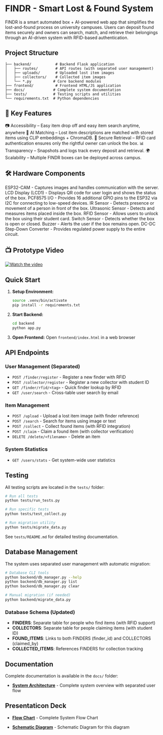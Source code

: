 # FINDR - Smart Lost & Found System

FINDR is a smart automated box + AI-powered web app that simplifies the lost-and-found process on university campuses. Users can deposit found items securely and owners can search, match, and retrieve their belongings through an AI-driven system with RFID-based authentication.

## Project Structure

```
├── backend/           # Backend Flask application
│   ├── routes/        # API routes (with separated user management)
│   ├── uploads/       # Uploaded lost item images
│   ├── collectors/    # Collected item images
│   └── *.py          # Core backend modules
├── frontend/          # Frontend HTML/JS application
├── docs/             # Complete system documentation
├── tests/            # Testing scripts and utilities
└── requirements.txt  # Python dependencies
```

## 🚀 Key Features

📷 Accessibility – Easy item drop off and easy item search anytime, anywhere
🤖 AI Matching – Lost item descriptions are matched with stored items using CLIP embeddings + ChromaDB.
🔐 Secure Retrieval – RFID card authentication ensures only the rightful owner can unlock the box.
📊 Transparency – Snapshots and logs track every deposit and retrieval.
🌍 Scalability – Multiple FINDR boxes can be deployed across campus.

## 🛠️ Hardware Components

ESP32-CAM - Captures images and handles communication with the server.
LCD Display (LCD1) - Displays QR code for user login and shows the status of the box.
PCF8575 I/O - Provides 16 additional GPIO pins to the ESP32 via I2C for connecting to low-speed devices.
IR Sensor - Detects presence or movement of a person in front of the box.
Ultrasonic Sensor - Detects and measures items placed inside the box.
RFID Sensor - Allows users to unlock the box using their student card.
Switch Sensor - Detects whether the box is open or closed.
Buzzer - Alerts the user if the box remains open.
DC-DC Step-Down Converter - Provides regulated power supply to the entire circuit.

## 📺 Prototype Video
[![Watch the video](https://img.youtube.com/vi/-d-M06xUAgM/0.jpg)](https://youtu.be/-d-M06xUAgM)

## Quick Start

1. **Setup Environment:**
   ```bash
   source .venv/bin/activate
   pip install -r requirements.txt
   ```

2. **Start Backend:**
   ```bash
   cd backend
   python app.py
   ```

3. **Open Frontend:**
   Open `frontend/index.html` in a web browser

## API Endpoints

### User Management (Separated)
- `POST /finder/register` - Register a new finder with RFID
- `POST /collector/register` - Register a new collector with student ID
- `GET /finder/rfid/<tag>` - Quick finder lookup by RFID
- `GET /user/search` - Cross-table user search by email

### Item Management
- `POST /upload` - Upload a lost item image (with finder reference)
- `POST /search` - Search for items using image or text
- `POST /collect` - Collect found items (with RFID integration)
- `POST /claim` - Claim a found item (with collector verification)
- `DELETE /delete/<filename>` - Delete an item

### System Statistics
- `GET /users/stats` - Get system-wide user statistics

## Testing

All testing scripts are located in the `tests/` folder:

```bash
# Run all tests
python tests/run_tests.py

# Run specific tests
python tests/test_collect.py

# Run migration utility
python tests/migrate_data.py
```

See `tests/README.md` for detailed testing documentation.

## Database Management

The system uses separated user management with automatic migration:

```bash
# Database CLI tools
python backend/db_manager.py --help
python backend/db_manager.py list
python backend/db_manager.py clear

# Manual migration (if needed)
python backend/migrate_data.py
```

### Database Schema (Updated)
- **FINDERS**: Separate table for people who find items (with RFID support)
- **COLLECTORS**: Separate table for people claiming items (with student ID)
- **FOUND_ITEMS**: Links to both FINDERS (finder_id) and COLLECTORS (claimed_by)
- **COLLECTED_ITEMS**: References FINDERS for collection tracking

## Documentation

Complete documentation is available in the `docs/` folder:
- **[System Architecture](docs/system-architecture-diagram.md)** - Complete system overview with separated user flow

## Presentaticon Deck

- **[Flow Chart](https://www.mermaidchart.com/app/projects/dd0eea15-bc63-4a02-a0c7-3440051f175d/diagrams/5ef3004c-5b21-40b7-9589-12ee9d861a6f/version/v0.1/edit)** - Complete System Flow Chart

- **[Schematic Diagram](docs\FINDR_schematic_diagram.jpg)** - Schematic Diagram for this diagram